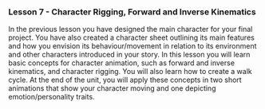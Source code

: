 ### Lesson 7 - Character Rigging, Forward and Inverse Kinematics

In the previous lesson you have designed the main character for your final project. You have also created a character sheet outlining its main features and how you envision its behaviour/movement in relation to its environment and other characters introduced in your story. In this lesson you will learn basic concepts for character animation, such as forward and inverse kinematics, and character rigging. You will also learn how to create a walk cycle. At the end of the unit, you will apply these concepts in two short animations that show your character moving and one depicting emotion/personality traits.